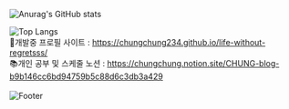 
![Anurag's GitHub stats](https://github-readme-stats.vercel.app/api?username=chungchung234&show_icons=true&theme=dark) 

![Top Langs](https://github-readme-stats.vercel.app/api/top-langs/?username=chungchung234&langs_count=10&layout=compact&theme=dark)
<br>
🔧개발중 프로필 사이트 : https://chungchung234.github.io/life-without-regretsss/
<br>
:books:개인 공부 및 스케줄 노션 : https://chungchung.notion.site/CHUNG-blog-b9b146cc6bd94759b5c88d6c3db3a429
<br>                    
![Footer](https://capsule-render.vercel.app/api?type=waving&color=auto&height=200&section=footer)
